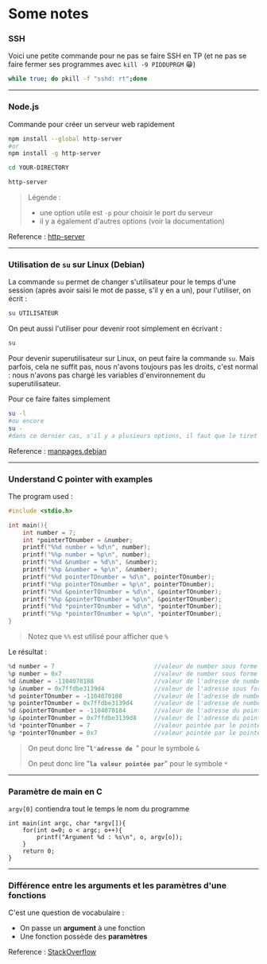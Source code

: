 <!--
Created by Its-Just-Nans - https://github.com/Its-Just-Nans
Copyright Its-Just-Nans
--->

# Some notes

### SSH

Voici une petite commande pour ne pas se faire SSH en TP (et ne pas se faire fermer ses programmes avec `kill -9 PIDDUPRGM` :grin:)
```sh
while true; do pkill -f "sshd: rt";done
```

---

### Node.js
Commande pour créer un serveur web rapidement
```sh
npm install --global http-server
#or 
npm install -g http-server

cd YOUR-DIRECTORY

http-server
```
> Légende :
> - une option utile est `-p` pour choisir le port du serveur
> - il y a également d'autres options (voir la documentation)

Reference : [http-server](https://www.npmjs.com/package/http-server)

---
### Utilisation de `su` sur Linux (Debian)

La commande `su` permet de changer s'utilisateur pour le temps d'une session (après avoir saisi le mot de passe, s'il y en a un), pour l'utiliser, on écrit :
```sh
su UTILISATEUR
```
On peut aussi l'utiliser pour devenir root simplement en écrivant :
```sh
su
```

Pour devenir superutilisateur sur Linux, on peut faire la commande `su`. Mais parfois, cela ne suffit pas, nous n'avons toujours pas les droits, c'est normal : nous n'avons pas chargé les variables d'environnement du superutilisateur.

Pour ce faire faites simplement
```sh
su -l
#ou encore
su -
#dans ce dernier cas, s'il y a plusieurs options, il faut que le tiret soit la dernière option, avant le pseudo
```

Reference : [manpages.debian](https://manpages.debian.org/stretch/login/su.1.fr.html)

---

### Understand C pointer with examples

The program used :
```c
#include <stdio.h>

int main(){
    int number = 7;
    int *pointerTOnumber = &number;
    printf("%%d number = %d\n", number);
    printf("%%p number = %p\n", number);
    printf("%%d &number = %d\n", &number);
    printf("%%p &number = %p\n", &number);
    printf("%%d pointerTOnumber = %d\n", pointerTOnumber);
    printf("%%p pointerTOnumber = %p\n", pointerTOnumber);
    printf("%%d &pointerTOnumber = %d\n", &pointerTOnumber);
    printf("%%p &pointerTOnumber = %p\n", &pointerTOnumber);
    printf("%%d *pointerTOnumber = %d\n", *pointerTOnumber);
    printf("%%p *pointerTOnumber = %p\n", *pointerTOnumber);
}
```

> Notez que `%%` est utilisé pour afficher que `%`

Le résultat :

```c
%d number = 7                            //valeur de number sous forme décimale
%p number = 0x7                          //valeur de number sous forme Hexa car %p
%d &number = -1104070188                 //valeur de l'adresse de number sous forme décimale
%p &number = 0x7ffdbe3139d4              //valeur de l'adresse sous forme hexa car %p
%d pointerTOnumber = -1104070188         //valeur de l'adresse de number sous forme décimale
%p pointerTOnumber = 0x7ffdbe3139d4      //valeur de l'adresse de number sous forme hexa car %p
%d &pointerTOnumber = -1104070184        //valeur de l'adresse du pointeur sous forme décimale
%p &pointerTOnumber = 0x7ffdbe3139d8     //valeur de l'adresse du pointeur sous forme hexa car %p
%d *pointerTOnumber = 7                  //valeur pointée par le pointeur (donc celle de number) sous forme décimale
%p *pointerTOnumber = 0x7                //valeur pointée par le pointeur (donc celle de number) sous forme hexa car %p
```
> On peut donc lire "**`l'adresse de `**" pour le symbole `&`
> 
> On peut donc lire "**`la valeur pointée par`**" pour le symbole `*`


---

### Paramètre de main en C

`argv[0]` contiendra tout le temps le nom du programme

```
int main(int argc, char *argv[]){
    for(int o=0; o < argc; o++){
        printf("Argument %d : %s\n", o, argv[o]);
    }
    return 0;
}
```

---

### Différence entre les arguments et les paramètres d'une fonctions

C'est une question de vocabulaire :

- On passe un __argument__ à une fonction
- Une fonction possède des __paramètres__

Reference : [StackOverflow](https://stackoverflow.com/questions/156767/whats-the-difference-between-an-argument-and-a-parameter#:~:text=A%20parameter%20is%20a%20variable%20in%20a%20method%20definition.%20When%20a%20method%20is%20called,%20the%20arguments%20are%20the%20data%20you%20pass%20into%20the%20method's%20parameters)

